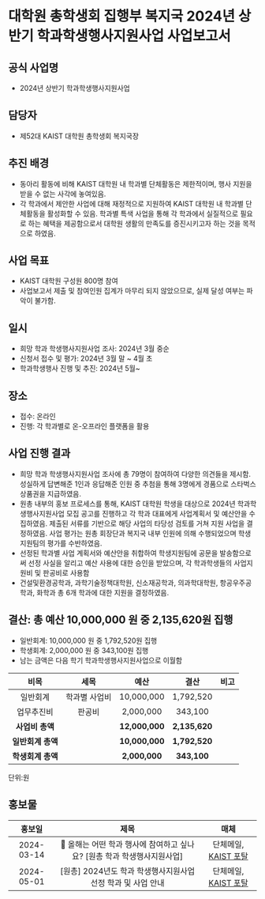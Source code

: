 대학원 총학생회 집행부 복지국 2024년 상반기 학과학생행사지원사업 사업보고서
===

## 공식 사업명
- 2024년 상반기 학과학생행사지원사업

## 담당자
- 제52대 KAIST 대학원 총학생회 복지국장 

## 추진 배경
- 동아리 활동에 비해 KAIST 대학원 내 학과별 단체활동은 제한적이며, 행사 지원을 받을 수 없는 사각에 놓여있음. 
- 각 학과에서 제안한 사업에 대해 재정적으로 지원하여 KAIST 대학원 내 학과별 단체활동을 활성화할 수 있음. 학과별 특색 사업을 통해 각 학과에서 실질적으로 필요로 하는 혜택을 제공함으로서 대학원 생활의 만족도를 증진시키고자 하는 것을 목적으로 하였음. 

## 사업 목표
- KAIST 대학원 구성원 800명 참여 
- 사업보고서 제출 및 참여인원 집계가 마무리 되지 않았으므로, 실제 달성 여부는 파악이 불가함.

## 일시
- 희망 학과 학생행사지원사업 조사: 2024년 3월 중순 
- 신청서 접수 및 평가: 2024년 3월 말 ~ 4월 초
- 학과학생행사 진행 및 추진: 2024년 5월~

## 장소
- 접수: 온라인
- 진행: 각 학과별로 온-오프라인 플랫폼을 활용

## 사업 진행 결과
- 희망 학과 학생행사지원사업 조사에 총 79명이 참여하여 다양한 의견들을 제시함. 성실하게 답변해준 1인과 응답해준 인원 중 추첨을 통해 3명에게 경품으로 스타벅스 상품권을 지급하였음.
- 원총 내부의 홍보 프로세스를 통해, KAIST 대학원 학생을 대상으로 2024년 학과학생행사지원사업 모집 공고를 진행하고 각 학과 대표에게 사업계획서 및 예산안을 수집하였음. 제출된 서류를 기반으로 해당 사업의 타당성 검토를 거쳐 지원 사업을 결정하였음. 사업 평가는 원총 회장단과 복지국 내부 인원에 의해 수행되었으며 학생지원팀의 평가를 수반하였음.
- 선정된 학과별 사업 계획서와 예산안을 취합하여 학생지원팀에 공문을 발송함으로써 선정 사실을 알리고 예산 사용에 대한 승인을 받았으며, 각 학과학생들의 사업지원비 및 판공비로 사용함
- 건설및환경공학과, 과학기술정책대학원, 신소재공학과, 의과학대학원, 항공우주공학과, 화학과 총 6개 학과에 대한 지원을 결정하였음. 

## 결산: 총 예산 10,000,000 원 중 2,135,620원 집행 

- 일반회계: 10,000,000 원 중 1,792,520원 집행
- 학생회계: 2,000,000 원 중 343,100원 집행
- 남는 금액은 다음 학기 학과학생행사지원사업으로 이월함

|  **비목** |   **세목**   | **예산** | **결산** | **비고** |
|:----------:|:------------:|:--------:|:--------:|:--------:|
|일반회계| 학과별 사업비 | 10,000,000 | 1,792,520  ||
|업무추진비| 판공비 | 2,000,000 | 343,100 | |
|   **사업비 총액**  |    | **12,000,000** | **2,135,620** ||
|   **일반회계 총액**  |  | **10,000,000** | **1,792,520** ||
|   **학생회계 총액**  |  |**2,000,000** | **343,100** ||

단위:원 

## 홍보물

|  **홍보일** |   **제목**   | **매체** |
|:----------:|:------------:|:--------:|
|2024-03-14|🧐 올해는 어떤 학과 행사에 참여하고 싶나요? [원총 학과 학생행사지원사업] |단체메일, [KAIST 포탈](https://portal.kaist.ac.kr/ennotice/student_notice/11710389726221)
|2024-05-01|\[원총\] 2024년도 학과 학생행사지원사업 선정 학과 및 사업 안내|단체메일, [KAIST 포탈](https://portal.kaist.ac.kr/ennotice/student_notice/11714625461113)
